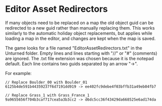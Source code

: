 Editor Asset Redirectors
========================

If many objects need to be replaced on a map the old object guid can be redirected to a new guid rather than manually replacing them. This works similarly to the automatic holiday object replacements, but applies while loading a map in the editor, and changes are kept when the map is saved.

The game looks for a file named "EditorAssetRedirectors.txt" in the Unturned folder. Empty lines and lines starting with "//" or "#" (comments) are ignored. The .txt file extension was chosen because it is the notepad default. Each line contains two guids separated by an arrow "->".

For example:

	// Replace Boulder_00 with Boulder_01
	6125b4de591b44359237f6d7191dd919 -> ee402fc9debe4f03bffb31a49eb04fb7

	// Replace Grass_1 with Grass_France_1
	9a9655656f704b3caf717cea5a3b3cc2 -> d6dc5cc36f43429da668525e6ad174da
